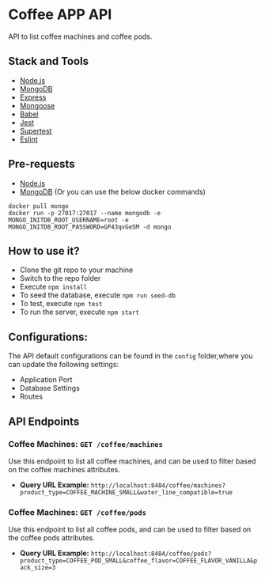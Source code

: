 # Coffee APP API 
API to list coffee machines and coffee pods.

## Stack and Tools
* [Node.js](https://nodejs.org/)
* [MongoDB](https://www.mongodb.com/)
* [Express](https://expressjs.com/)
* [Mongoose](https://mongoosejs.com/)
* [Babel](https://babeljs.io/)
* [Jest](https://jestjs.io/)
* [Supertest](https://www.npmjs.com/package/supertest)
* [Eslint](https://eslint.org/)

## Pre-requests
* [Node.js](https://nodejs.org/)
* [MongoDB](https://www.mongodb.com/) (Or you can use the below docker commands)

```shell
docker pull mongo
docker run -p 27017:27017 --name mongodb -e MONGO_INITDB_ROOT_USERNAME=root -e MONGO_INITDB_ROOT_PASSWORD=GP43qvGeSM -d mongo

```
## How to use it?
* Clone the git repo to your machine
* Switch to the repo folder
* Execute `npm install`
* To seed the database, execute `npm run seed-db`
* To test, execute `npm test`
* To run the server, execute `npm start`

## Configurations:
The API default configurations can be found in the `config` folder,where you can update the following settings:

* Application Port
* Database Settings
* Routes

## API Endpoints

### Coffee Machines: `GET /coffee/machines`
Use this endpoint to list all coffee machines, and can be used to filter based on the coffee machines attributes.

* **Query URL Example:** `http://localhost:8484/coffee/machines?product_type=COFFEE_MACHINE_SMALL&water_line_compatible=true`

### Coffee Machines: `GET /coffee/pods`
Use this endpoint to list all coffee pods, and can be used to filter based on the coffee pods attributes.

* **Query URL Example:** `http://localhost:8484/coffee/pods?product_type=COFFEE_POD_SMALL&coffee_flavor=COFFEE_FLAVOR_VANILLA&pack_size=3`

